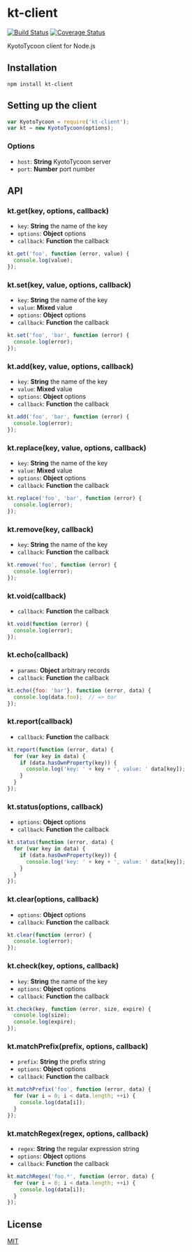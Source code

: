 # kt-client
[![Build Status](https://travis-ci.org/kamoqq/node-kt-client.svg?branch=master)](https://travis-ci.org/kamoqq/node-kt-client)
[![Coverage Status](https://coveralls.io/repos/kamoqq/kt-client/badge.svg?branch=master)](https://coveralls.io/r/kamoqq/kt-client?branch=master)

KyotoTycoon client for Node.js

## Installation

```
npm install kt-client
```

## Setting up the client

```javascript
var KyotoTycoon = require('kt-client');
var kt = new KyotoTycoon(options);
```

### Options

* `host`: **String** KyotoTycoon server
* `port`: **Number** port number

## API

### kt.get(key, options, callback)

* `key`: **String** the name of the key
* `options`: **Object** options
* `callback`: **Function** the callback

```javascript
kt.get('foo', function (error, value) {
  console.log(value);
});
```

### kt.set(key, value, options, callback)

* `key`: **String** the name of the key
* `value`: **Mixed** value
* `options`: **Object** options
* `callback`: **Function** the callback

```javascript
kt.set('foo', 'bar', function (error) {
  console.log(error);
});
```

### kt.add(key, value, options, callback)

* `key`: **String** the name of the key
* `value`: **Mixed** value
* `options`: **Object** options
* `callback`: **Function** the callback

```javascript
kt.add('foo', 'bar', function (error) {
  console.log(error);
});
```

### kt.replace(key, value, options, callback)

* `key`: **String** the name of the key
* `value`: **Mixed** value
* `options`: **Object** options
* `callback`: **Function** the callback

```javascript
kt.replace('foo', 'bar', function (error) {
  console.log(error);
});
```

### kt.remove(key, callback)

* `key`: **String** the name of the key
* `callback`: **Function** the callback

```javascript
kt.remove('foo', function (error) {
  console.log(error);
});
```

### kt.void(callback)

* `callback`: **Function** the callback

```javascript
kt.void(function (error) {
  console.log(error);
});
```

### kt.echo(callback)

* `params`: **Object** arbitrary records
* `callback`: **Function** the callback

```javascript
kt.echo({foo: 'bar'}, function (error, data) {
  console.log(data.foo);  // => bar
});
```

### kt.report(callback)

* `callback`: **Function** the callback

```javascript
kt.report(function (error, data) {
  for (var key in data) {
    if (data.hasOwnProperty(key)) {
      console.log('key: ' + key + ', value: ' data[key]);      
    }
  }
});
```

### kt.status(options, callback)

* `options`: **Object** options
* `callback`: **Function** the callback

```javascript
kt.status(function (error, data) {
  for (var key in data) {
    if (data.hasOwnProperty(key)) {
      console.log('key: ' + key + ', value: ' data[key]);      
    }
  }
});
```

### kt.clear(options, callback)

* `options`: **Object** options
* `callback`: **Function** the callback

```javascript
kt.clear(function (error) {
  console.log(error);
});
```

### kt.check(key, options, callback)

* `key`: **String** the name of the key
* `options`: **Object** options
* `callback`: **Function** the callback

```javascript
kt.check(key, function (error, size, expire) {
  console.log(size);
  console.log(expire);
});
```

### kt.matchPrefix(prefix, options, callback)

* `prefix`: **String** the prefix string
* `options`: **Object** options
* `callback`: **Function** the callback

```javascript
kt.matchPrefix('foo', function (error, data) {
  for (var i = 0; i < data.length; ++i) {
    console.log(data[i]);
  }
});
```

### kt.matchRegex(regex, options, callback)

* `regex`: **String** the regular expression string
* `options`: **Object** options
* `callback`: **Function** the callback

```javascript
kt.matchRegex('foo.*', function (error, data) {
  for (var i = 0; i < data.length; ++i) {
    console.log(data[i]);
  }
});
```

## License
[MIT](https://github.com/kamoqq/kt-client/blob/master/LICENSE)
